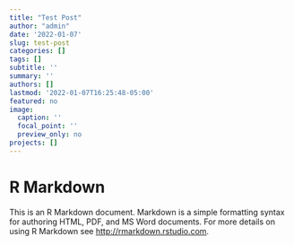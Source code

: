 ```yaml
---
title: "Test Post"
author: "admin"
date: '2022-01-07'
slug: test-post
categories: []
tags: []
subtitle: ''
summary: ''
authors: []
lastmod: '2022-01-07T16:25:48-05:00'
featured: no
image:
  caption: ''
  focal_point: ''
  preview_only: no
projects: []
---
```


# R Markdown

This is an R Markdown document. Markdown is a simple formatting syntax for authoring HTML, PDF, and MS Word documents. For more details on using R Markdown see <http://rmarkdown.rstudio.com>.